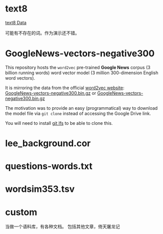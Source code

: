 
# text8
[text8 Data](http://mattmahoney.net/dc/text8.zip)

可能有不存在的词。作为演示还不错。

# GoogleNews-vectors-negative300

This repository hosts the `word2vec` pre-trained **Google News** corpus 
(3 billion running words) word vector model (3 million 300-dimension English word vectors). 

It is mirroring the data from the official [word2vec website](https://code.google.com/archive/p/word2vec/):  
[GoogleNews-vectors-negative300.bin.gz](https://drive.google.com/file/d/0B7XkCwpI5KDYNlNUTTlSS21pQmM/edit?usp=sharing)
or 
[GoogleNews-vectors-negative300.bin.gz](https://s3.amazonaws.com/dl4j-distribution/GoogleNews-vectors-negative300.bin.gz)

The motivation was to provide an easy (programmatical) way to 
download the model file via `git clone` instead of accessing 
the Google Drive link.

You will need to install [git lfs](https://git-lfs.github.com/) 
to be able to clone this.

# lee_background.cor

# questions-words.txt

# wordsim353.tsv

# custom

当做一个语料库，有各种文档。
包括其他文章，倚天屠龙记
